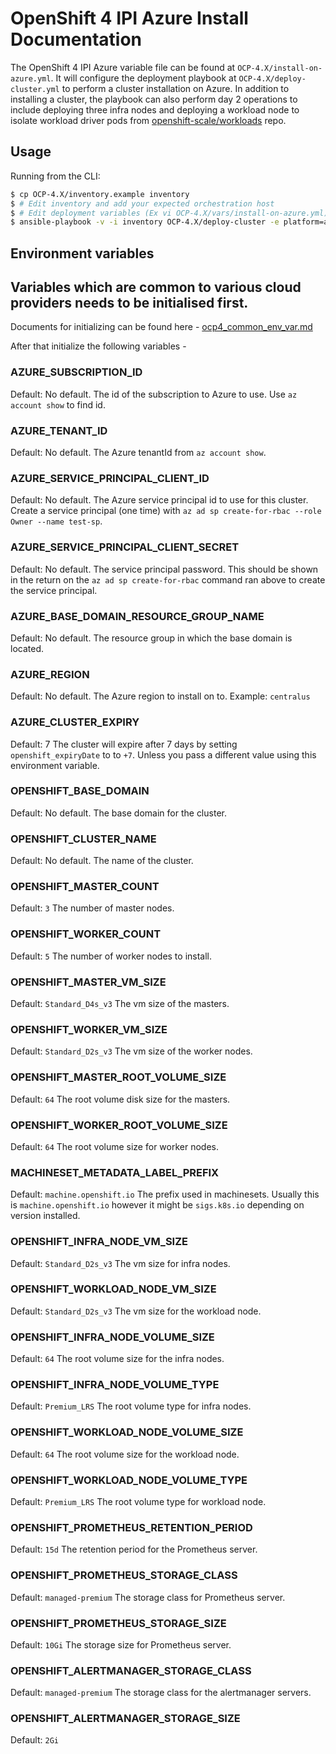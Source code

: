 # OpenShift 4 IPI Azure Install Documentation

The OpenShift 4 IPI Azure variable file can be found at `OCP-4.X/install-on-azure.yml`. It will configure the deployment playbook at `OCP-4.X/deploy-cluster.yml` to perform a cluster installation on Azure. In addition to installing a cluster, the playbook can also perform day 2 operations to include deploying three infra nodes and deploying a workload node to isolate workload driver pods from [openshift-scale/workloads](https://github.com/openshift-scale/workloads) repo.

## Usage

Running from the CLI:

```sh
$ cp OCP-4.X/inventory.example inventory
$ # Edit inventory and add your expected orchestration host
$ # Edit deployment variables (Ex vi OCP-4.X/vars/install-on-azure.yml) or define env variables
$ ansible-playbook -v -i inventory OCP-4.X/deploy-cluster -e platform=azure
```

## Environment variables

## Variables which are common to various cloud providers needs to be initialised first.
Documents for initializing can be found here - [ocp4_common_env_var.md](ocp4_common_env_var.md)

After that initialize the following variables -

### AZURE_SUBSCRIPTION_ID
Default: No default.
The id of the subscription to Azure to use. Use `az account show` to find id.

### AZURE_TENANT_ID
Default: No default.
The Azure tenantId from `az account show`.

### AZURE_SERVICE_PRINCIPAL_CLIENT_ID
Default: No default.
The Azure service principal id to use for this cluster. Create a service principal (one time) with `az ad sp create-for-rbac --role Owner --name test-sp`.

### AZURE_SERVICE_PRINCIPAL_CLIENT_SECRET
Default: No default.
The service principal password. This should be shown in the return on the `az ad sp create-for-rbac` command ran above to create the service principal.

### AZURE_BASE_DOMAIN_RESOURCE_GROUP_NAME
Default: No default.
The resource group in which the base domain is located.

### AZURE_REGION
Default: No default.
The Azure region to install on to. Example: `centralus`

### AZURE_CLUSTER_EXPIRY
Default: 7
The cluster will expire after 7 days by setting `openshift_expiryDate` to to `+7`. Unless you pass a different value using this environment variable.

### OPENSHIFT_BASE_DOMAIN
Default: No default.
The base domain for the cluster.

### OPENSHIFT_CLUSTER_NAME
Default: No default.
The name of the cluster.

### OPENSHIFT_MASTER_COUNT
Default: `3`
The number of master nodes.

### OPENSHIFT_WORKER_COUNT
Default: `5`
The number of worker nodes to install.

### OPENSHIFT_MASTER_VM_SIZE
Default: `Standard_D4s_v3`
The vm size of the masters.

### OPENSHIFT_WORKER_VM_SIZE
Default: `Standard_D2s_v3`
The vm size of the worker nodes.

### OPENSHIFT_MASTER_ROOT_VOLUME_SIZE
Default: `64`
The root volume disk size for the masters.

### OPENSHIFT_WORKER_ROOT_VOLUME_SIZE
Default: `64`
The root volume size for worker nodes.

### MACHINESET_METADATA_LABEL_PREFIX
Default: `machine.openshift.io`
The prefix used in machinesets. Usually this is `machine.openshift.io` however it might be `sigs.k8s.io` depending on version installed.

### OPENSHIFT_INFRA_NODE_VM_SIZE
Default: `Standard_D2s_v3`
The vm size for infra nodes.

### OPENSHIFT_WORKLOAD_NODE_VM_SIZE
Default: `Standard_D2s_v3`
The vm size for the workload node.

### OPENSHIFT_INFRA_NODE_VOLUME_SIZE
Default: `64`
The root volume size for the infra nodes.

### OPENSHIFT_INFRA_NODE_VOLUME_TYPE
Default: `Premium_LRS`
The root volume type for infra nodes.

### OPENSHIFT_WORKLOAD_NODE_VOLUME_SIZE
Default: `64`
The root volume size for the workload node.

### OPENSHIFT_WORKLOAD_NODE_VOLUME_TYPE
Default: `Premium_LRS`
The root volume type for workload node.

### OPENSHIFT_PROMETHEUS_RETENTION_PERIOD
Default: `15d`
The retention period for the Prometheus server.

### OPENSHIFT_PROMETHEUS_STORAGE_CLASS
Default: `managed-premium`
The storage class for Prometheus server.

### OPENSHIFT_PROMETHEUS_STORAGE_SIZE
Default: `10Gi`
The storage size for Prometheus server.

### OPENSHIFT_ALERTMANAGER_STORAGE_CLASS
Default: `managed-premium`
The storage class for the alertmanager servers.

### OPENSHIFT_ALERTMANAGER_STORAGE_SIZE
Default: `2Gi`
